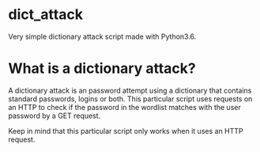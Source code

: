 # dict_attack
  Very simple dictionary attack script made with Python3.6.

# What is a dictionary attack?
  A dictionary attack is an password attempt using a dictionary that contains standard passwords, logins or both.
  This particular script uses requests on an HTTP to check if the password in the wordlist matches with the user password by a GET request.



Keep in mind that this particular script only works when it uses an HTTP request.
